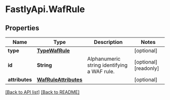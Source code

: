 # FastlyApi.WafRule

## Properties

Name | Type | Description | Notes
------------ | ------------- | ------------- | -------------
**type** | [**TypeWafRule**](TypeWafRule.md) |  | [optional] 
**id** | **String** | Alphanumeric string identifying a WAF rule. | [optional] [readonly] 
**attributes** | [**WafRuleAttributes**](WafRuleAttributes.md) |  | [optional] 



[[Back to API list]](../../README.md#endpoints) [[Back to README]](../../README.md)
